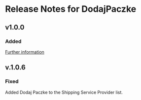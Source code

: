 # Release Notes for DodajPaczke

## v1.0.0

### Added
[Further information](https://developers.plentymarkets.com/marketplace/plugin-requirements#marketplace-changelog)

## v.1.0.6

### Fixed
Added Dodaj Paczke to the Shipping Service Provider list.
